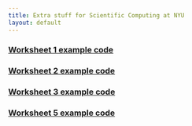 ```yaml
---
title: Extra stuff for Scientific Computing at NYU
layout: default
---
```



### [Worksheet 1 example code](Matlab/Nonlinear/Steffensen.m)

### [Worksheet 2 example code](Matlab/Nonlinear/Newton2D.m)

### [Worksheet 3 example code](Matlab/LinearLeastSqs.m)

### [Worksheet 5 example code](Matlab/PseudoinverseHilbert.m)
<!---
--->
